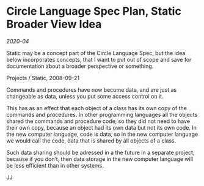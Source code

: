 Circle Language Spec Plan, Static Broader View Idea
===================================================

*2020-04*

Static may be a concept part of the Circle Language Spec, but the idea below incorporates concepts, that I want to put out of scope and save for documentation about a broader perspective or something.

Projects / Static,
2008-09-21

Commands and procedures have now become data, and are just as changeable as data, unless you put some access control on it.

This has as an effect that each object of a class has its own copy of the commands and procedures. In other programming languages all the objects shared the commands and procedure code, so they did not need to have their own copy, because an object had its own data but not its own code. In the new computer language, code is data, so in the new computer language we would call the code, data that is shared by all objects of a class.

Such data sharing should be adressed in a the future in a separate project, because if you don’t, then data storage in the new computer language will be less efficient than in other systems.

JJ

